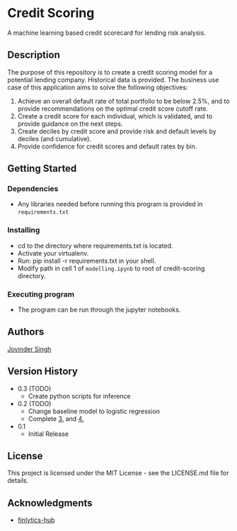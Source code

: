 # Credit Scoring

A machine learning based credit scorecard for lending risk analysis.

## Description

The purpose of this repository is to create a credit scoring model for a potential lending company. Historical data is provided.
The business use case of this application aims to solve the following objectives:

1. Achieve an overall default rate of total portfolio to be below 2.5%, and to provide recommendations on the optimal credit score cutoff rate.
2. Create a credit score for each individual, which is validated, and to provide guidance on the next steps.
3. Create deciles by credit score and provide risk and default levels by deciles (and cumulative).
4. Provide confidence for credit scores and default rates by bin.

## Getting Started

### Dependencies

- Any libraries needed before running this program is provided in `requirements.txt`

### Installing

- cd to the directory where requirements.txt is located.
- Activate your virtualenv.
- Run: pip install -r requirements.txt in your shell.
- Modify path in cell 1 of `modelling.ipynb` to root of credit-scoring directory.

### Executing program

- The program can be run through the jupyter notebooks.

## Authors

[Jovinder Singh](https://www.linkedin.com/in/jovindersingh/)

## Version History

- 0.3 (TODO)
  - Create python scripts for inference
- 0.2 (TODO)
  - Change baseline model to logistic regression
  - Complete [3.](#description) and [4.](#description)
- 0.1
  - Initial Release

## License

This project is licensed under the MIT License - see the LICENSE.md file for details.

## Acknowledgments

- [finlytics-hub](https://github.com/finlytics-hub/credit_risk_model)
